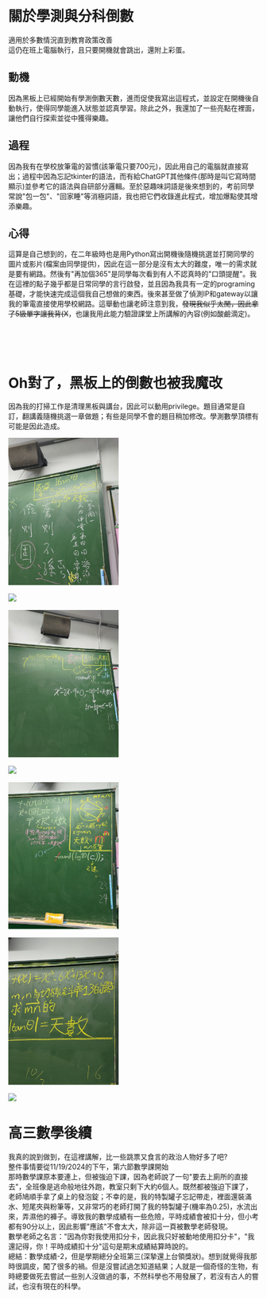 # 關於學測與分科倒數
適用於多數情況直到教育政策改善<br>
這仍在班上電腦執行，且只要開機就會跳出，還附上彩蛋。

## 動機
因為黑板上已經開始有學測倒數天數，進而促使我寫出這程式，並設定在開機後自動執行，使得同學能進入狀態並認真學習。除此之外，我還加了一些亮點在裡面，讓他們自行探索並從中獲得樂趣。

## 過程
因為我有在學校放筆電的習慣(該筆電只要700元)，因此用自己的電腦就直接寫出；過程中因為忘記tkinter的語法，而有給ChatGPT其他條件(那時是叫它寫時間顯示)並參考它的語法與自研部分邏輯。至於惡趣味詞語是後來想到的，考前同學常說"包一包"、"回家睡"等消極詞語，我也把它們收錄進此程式，增加爆點使其增添樂趣。

## 心得
這算是自己想到的，在二年級時也是用Python寫出開機後隨機挑選並打開同學的圖片或影片(檔案由同學提供)，因此在這一部分是沒有太大的難度，唯一的需求就是要有網路。然後有"再加個365"是同學每次看到有人不認真時的"口頭提醒"。我在這裡的點子幾乎都是日常同學的言行啟發，並且因為我具有一定的programing基礎，才能快速完成這個我自己想做的東西。後來甚至做了偵測IP和gateway以讓我的筆電直接使用學校網路。這舉動也讓老師注意到我，~~發現我似乎太閒，因此拿了5級單字讓我背(X~~，也讓我用此能力驗證課堂上所講解的內容(例如酸鹼滴定)。
<br>
<br>
<br>
<br>
<br>

# Oh對了，黑板上的倒數也被我魔改
因為我的打掃工作是清理黑板與講台，因此可以動用privilege。題目通常是自訂，翻講義隨機挑選一章做題；有些是同學不會的題目稍加修改。學測數學頂標有可能是因此造成。
<p align="left">
  <img src="15.jpg" width="44%"/>
  <br>
</p>

<p align="left">
  <img src="12.jpg" width="44%"/>
  <br>
</p>

<p align="left">
  <img src="10.jpg" width="44%"/>
  <br>
</p>

<p align="left">
  <img src="9.jpg" width="44%"/>
  <br>
</p>

<p align="left">
  <img src="8.jpg" width="44%"/>
  <br>
</p>

<p align="left">
  <img src="5.jpg" width="44%"/>
  <br>
</p>

<p align="left">
  <img src="4.jpg" width="44%"/>
  <br>
</p>

# 高三數學後續
我真的說到做到，在這裡講解，比一些跳票又食言的政治人物好多了吧?<br>
整件事情要從11/19/2024的下午，第六節數學課開始<br>
那時數學課原本要連上，但被強迫下課，因為老師說了一句"要去上廁所的直接去"，全班像是逃命般地往外跑，教室只剩下大約6個人。既然都被強迫下課了，老師鳩順手拿了桌上的發泡錠；不幸的是，我的特製罐子忘記帶走，裡面還裝滿水、短尾夾與粉筆等，又非常巧的老師打開了我的特製罐子(機率為0.25)，水流出來，弄濕他的褲子。導致我的數學成績有一些危險，平時成績會被扣十分，但小考都有90分以上，因此影響"應該"不會太大，除非這一頁被數學老師發現。<br>
數學老師之名言："因為你對我使用扣分卡，因此我只好被動地使用扣分卡"，"我還記得，你！平時成績扣十分"這句是期末成績結算時說的。<br>
總結：數學成績-2，但是學期總分全班第三(深摯還上台領獎狀)。想到就覺得我那時很調皮，闖了很多的禍。但是沒嘗試過怎知道結果；人就是一個奇怪的生物，有時總要做死去嘗試一些別人沒做過的事，不然科學也不用發展了，若沒有古人的嘗試，也沒有現在的科學。
